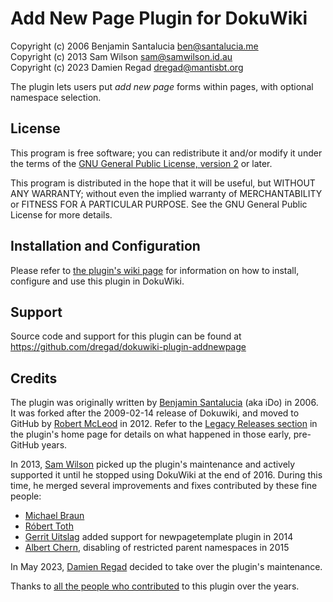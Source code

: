 # Add New Page Plugin for DokuWiki

Copyright (c) 2006 Benjamin Santalucia <ben@santalucia.me>  
Copyright (c) 2013 Sam Wilson <sam@samwilson.id.au>  
Copyright (c) 2023 Damien Regad <dregad@mantisbt.org>

The plugin lets users put *add new page* forms within pages, with optional namespace selection.

## License

This program is free software; you can redistribute it and/or modify
it under the terms of the
[GNU General Public License, version 2](https://www.gnu.org/licenses/old-licenses/gpl-2.0.html)
or later.

This program is distributed in the hope that it will be useful,
but WITHOUT ANY WARRANTY; without even the implied warranty of
MERCHANTABILITY or FITNESS FOR A PARTICULAR PURPOSE.  See the
GNU General Public License for more details.

## Installation and Configuration

Please refer to
[the plugin's wiki page](https://www.dokuwiki.org/plugin:addnewpage)
for information on how to install, configure and use this plugin in DokuWiki.


## Support

Source code and support for this plugin can be found at
<https://github.com/dregad/dokuwiki-plugin-addnewpage>

## Credits

The plugin was originally written by [Benjamin Santalucia](https://github.com/ben8p) (aka iDo) in 2006. It was forked after the 2009-02-14 release of Dokuwiki, and moved to GitHub by [Robert McLeod](https://github.com/hamstar) in 2012. 
Refer to the [Legacy Releases section](https://www.dokuwiki.org/plugin:addnewpage#legacy_releases) in the plugin's home page for details on what happened in those early, pre-GitHub years.

In 2013, [Sam Wilson](https://github.com/samwilson) picked up the plugin's maintenance and actively supported it until he stopped using DokuWiki at the end of 2016. 
During this time, he merged several improvements and fixes contributed by these fine people:

- [Michael Braun](https://github.com/michael-dev)
- [Róbert Toth](https://github.com/FurloSK)
- [Gerrit Uitslag](https://github.com/klap-in) added support for newpagetemplate plugin in 2014
- [Albert Chern](https://github.com/achern), disabling of restricted parent namespaces in 2015

In May 2023, [Damien Regad](https://github.com/dregad) decided to take over the plugin's maintenance.

Thanks to [all the people who contributed](https://github.com/dregad/dokuwiki-plugin-addnewpage/graphs/contributors) to this plugin over the years.
